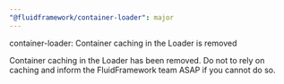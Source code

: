 ```yaml
---
"@fluidframework/container-loader": major
---
```


container-loader: Container caching in the Loader is removed

Container caching in the Loader has been removed. Do not to rely on caching and inform the FluidFramework team ASAP if you cannot do so.
